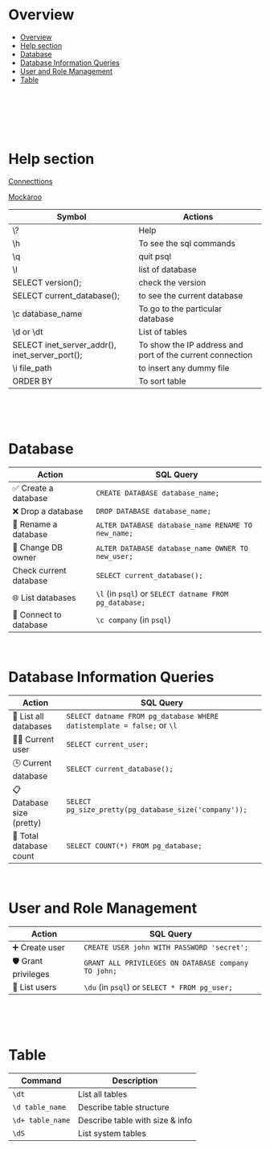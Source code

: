 # Overview

- [Overview](#overview)
- [Help section](#help-section)
- [Database](#database)
- [Database Information Queries](#database-information-queries)
- [User and Role Management](#user-and-role-management)
- [Table](#table)

&nbsp;

&nbsp;

&nbsp;

# Help section

[Connecttions](https://www.postgresqltutorial.com/postgresql-getting-started/connect-to-postgresql-database/)

[Mockaroo](https://www.mockaroo.com/)

| Symbol                                         | Actions                                                   |
| ---------------------------------------------- | --------------------------------------------------------- |
| \\?                                            | Help                                                      |
| \\h                                            | To see the sql commands                                   |
| \\q                                            | quit psql                                                 |
| \\l                                            | list of database                                          |
| SELECT version();                              | check the version                                         |
| SELECT current_database();                     | to see the current database                               |
| \\c database_name                              | To go to the particular database                          |
| \\d or \\dt                                    | List of tables                                            |
| SELECT inet_server_addr(), inet_server_port(); | To show the IP address and port of the current connection |
| \\i file_path                                  | to insert any dummy file                                  |
| ORDER BY                                       | To sort table                                             |

&nbsp;

&nbsp;

# Database

| **Action**             | **SQL Query**                                          |
| ---------------------- | ------------------------------------------------------ |
| ✅ Create a database   | `CREATE DATABASE database_name;`                       |
| ❌ Drop a database     | `DROP DATABASE database_name;`                         |
| 🔁 Rename a database   | `ALTER DATABASE database_name RENAME TO new_name;`     |
| 🔄 Change DB owner     | `ALTER DATABASE database_name OWNER TO new_user;`      |
| Check current database | `SELECT current_database();`                           |
| 🌐 List databases      | `\l` (in `psql`) or `SELECT datname FROM pg_database;` |
| 🔌 Connect to database | `\c company` (in `psql`)                               |

&nbsp;

# Database Information Queries

| **Action**                | **SQL Query**                                                          |
| ------------------------- | ---------------------------------------------------------------------- |
| 🧾 List all databases     | `SELECT datname FROM pg_database WHERE datistemplate = false;` or `\l` |
| 🧑‍💼 Current user           | `SELECT current_user;`                                                 |
| 🕒 Current database       | `SELECT current_database();`                                           |
| 📋 Database size (pretty) | `SELECT pg_size_pretty(pg_database_size('company'));`                  |
| 🧮 Total database count   | `SELECT COUNT(*) FROM pg_database;`                                    |

&nbsp;

# User and Role Management

| **Action**          | **SQL Query**                                       |
| ------------------- | --------------------------------------------------- |
| ➕ Create user      | `CREATE USER john WITH PASSWORD 'secret';`          |
| 🛡 Grant privileges | `GRANT ALL PRIVILEGES ON DATABASE company TO john;` |
| 🧾 List users       | `\du` (in `psql`) or `SELECT * FROM pg_user;`       |

&nbsp;

&nbsp;

# Table

| Command          | Description                     |
| ---------------- | ------------------------------- |
| `\dt`            | List all tables                 |
| `\d table_name`  | Describe table structure        |
| `\d+ table_name` | Describe table with size & info |
| `\dS`            | List system tables              |

&nbsp;

&nbsp;

&nbsp;

&nbsp;
